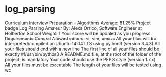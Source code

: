 # log_parsing

Curriculum
Interview Preparation - Algorithms
Average: 81.25%
Project badge
Log Parsing
 Amateur
 By: Alexa Orrico, Software Engineer at Holberton School
 Weight: 1
 Your score will be updated as you progress.
Requirements
General
Allowed editors: vi, vim, emacs
All your files will be interpreted/compiled on Ubuntu 14.04 LTS using python3 (version 3.4.3)
All your files should end with a new line
The first line of all your files should be exactly #!/usr/bin/python3
A README.md file, at the root of the folder of the project, is mandatory
Your code should use the PEP 8 style (version 1.7.x)
All your files must be executable
The length of your files will be tested using wc